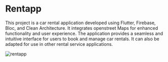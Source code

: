 # Rentapp

This project is a car rental application developed using Flutter, Firebase, Bloc, and Clean Architecture. It integrates openstreet Maps for enhanced functionality and user experience. The application provides a seamless and intuitive interface for users to book and manage car rentals. It can also be adapted for use in other rental service applications.






![rentapp](https://github.com/Fabrice-Fabio/rentapp/assets/35635121/49e0163a-f391-461a-b1d0-d9092e7e4dc5)
